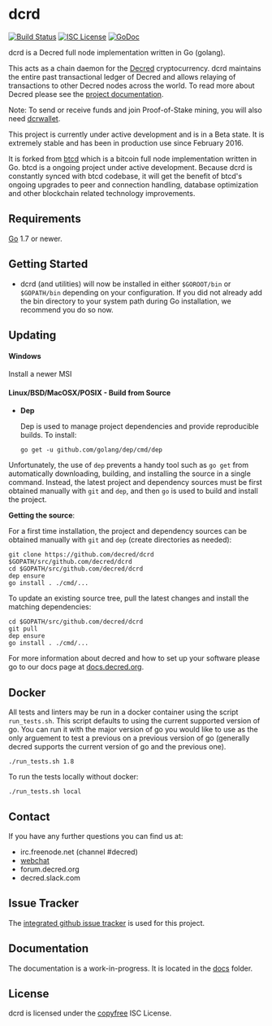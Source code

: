 dcrd
====

[![Build Status](https://travis-ci.org/decred/dcrd.png?branch=master)](https://travis-ci.org/decred/dcrd)
[![ISC License](http://img.shields.io/badge/license-ISC-blue.svg)](http://copyfree.org)
[![GoDoc](https://img.shields.io/badge/godoc-reference-blue.svg)](http://godoc.org/github.com/decred/dcrd)

dcrd is a Decred full node implementation written in Go (golang).

This acts as a chain daemon for the [Decred](https://decred.org) cryptocurrency.
dcrd maintains the entire past transactional ledger of Decred and allows
 relaying of transactions to other Decred nodes across the world.  To read more
about Decred please see the
[project documentation](https://docs.decred.org/#overview).

Note: To send or receive funds and join Proof-of-Stake mining, you will also need
[dcrwallet](https://github.com/decred/dcrwallet).

This project is currently under active development and is in a Beta state.  It
is extremely stable and has been in production use since February 2016.

It is forked from [btcd](https://github.com/btcsuite/btcd) which is a bitcoin
full node implementation written in Go.  btcd is a ongoing project under active
development.  Because dcrd is constantly synced with btcd codebase, it will
get the benefit of btcd's ongoing upgrades to peer and connection handling,
database optimization and other blockchain related technology improvements.

## Requirements

[Go](http://golang.org) 1.7 or newer.

## Getting Started

- dcrd (and utilities) will now be installed in either ```$GOROOT/bin``` or
  ```$GOPATH/bin``` depending on your configuration.  If you did not already
  add the bin directory to your system path during Go installation, we
  recommend you do so now.

## Updating

#### Windows

Install a newer MSI

#### Linux/BSD/MacOSX/POSIX - Build from Source

- **Dep**

  Dep is used to manage project dependencies and provide reproducible builds.
  To install:

  `go get -u github.com/golang/dep/cmd/dep`

Unfortunately, the use of `dep` prevents a handy tool such as `go get` from
automatically downloading, building, and installing the source in a single
command.  Instead, the latest project and dependency sources must be first
obtained manually with `git` and `dep`, and then `go` is used to build and
install the project.

**Getting the source**:

For a first time installation, the project and dependency sources can be
obtained manually with `git` and `dep` (create directories as needed):

```
git clone https://github.com/decred/dcrd $GOPATH/src/github.com/decred/dcrd
cd $GOPATH/src/github.com/decred/dcrd
dep ensure
go install . ./cmd/...
```

To update an existing source tree, pull the latest changes and install the
matching dependencies:

```
cd $GOPATH/src/github.com/decred/dcrd
git pull
dep ensure
go install . ./cmd/...
```

For more information about decred and how to set up your software please go to
our docs page at [docs.decred.org](https://docs.decred.org/getting-started/beginner-guide/).

## Docker

All tests and linters may be run in a docker container using the script `run_tests.sh`.  This script defaults to using the current supported version of go.  You can run it with the major version of go you would like to use as the only arguement to test a previous on a previous version of go (generally decred supports the current version of go and the previous one).

```
./run_tests.sh 1.8
```

To run the tests locally without docker:

```
./run_tests.sh local
```

## Contact

If you have any further questions you can find us at:

- irc.freenode.net (channel #decred)
- [webchat](https://webchat.freenode.net/?channels=decred)
- forum.decred.org
- decred.slack.com

## Issue Tracker

The [integrated github issue tracker](https://github.com/decred/dcrd/issues)
is used for this project.

## Documentation

The documentation is a work-in-progress.  It is located in the [docs](https://github.com/decred/dcrd/tree/master/docs) folder.

## License

dcrd is licensed under the [copyfree](http://copyfree.org) ISC License.
